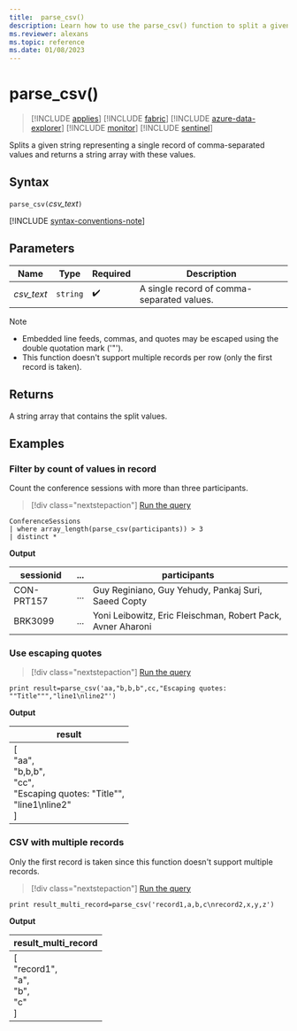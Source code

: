```yaml
---
title:  parse_csv()
description: Learn how to use the parse_csv() function to split a given string representing a single record of comma-separated values.
ms.reviewer: alexans
ms.topic: reference
ms.date: 01/08/2023
---
```

# parse_csv()

> [!INCLUDE [applies](../includes/applies-to-version/applies.md)] [!INCLUDE [fabric](../includes/applies-to-version/fabric.md)] [!INCLUDE [azure-data-explorer](../includes/applies-to-version/azure-data-explorer.md)] [!INCLUDE [monitor](../includes/applies-to-version/monitor.md)] [!INCLUDE [sentinel](../includes/applies-to-version/sentinel.md)]

Splits a given string representing a single record of comma-separated values and returns a string array with these values.

## Syntax

`parse_csv(`*csv_text*`)`

[!INCLUDE [syntax-conventions-note](../includes/syntax-conventions-note.md)]

## Parameters

| Name | Type | Required | Description |
|--|--|--|--|
| *csv_text* | `string` |  :heavy_check_mark: | A single record of comma-separated values. |

> [!NOTE]
>
> * Embedded line feeds, commas, and quotes may be escaped using the double quotation mark ('"').
> * This function doesn't support multiple records per row (only the first record is taken).

## Returns

A string array that contains the split values.

## Examples

### Filter by count of values in record

Count the conference sessions with more than three participants.

> [!div class="nextstepaction"]
> <a href="https://dataexplorer.azure.com/clusters/help/databases/Samples?query=H4sIAAAAAAAAA3POz0tLLUrNS04NTi0uzszPK+aqUSjPAAopJBYVJVbG56TmpZdkaBQkFhWnxicXl4FYJZnJmQWJeSXFmpoKdgrGQB0pmcUlmXnJJQpaAB0oOCtRAAAA" target="_blank">Run the query</a>

```kusto
ConferenceSessions
| where array_length(parse_csv(participants)) > 3
| distinct *
```

**Output**

|sessionid|...|participants|
|--|--|--|
|CON-PRT157|...|Guy Reginiano, Guy Yehudy, Pankaj Suri, Saeed Copty|
|BRK3099|...|Yoni Leibowitz, Eric Fleischman, Robert Pack, Avner Aharoni|

### Use escaping quotes

> [!div class="nextstepaction"]
> <a href="https://dataexplorer.azure.com/clusters/help/databases/Samples?query=H4sIAAAAAAAAAxXFMQqAMAwF0KuUv1Qhi46CozdwFCSWIIVSa5N6fpU3vFJjNldFW7K5cFXZgz6dZyYc9AGFQFg0cIn5dHe7THRywBotCQBCilmGLf+N8P0LWIqWMVMAAAA=" target="_blank">Run the query</a>

```kusto
print result=parse_csv('aa,"b,b,b",cc,"Escaping quotes: ""Title""","line1\nline2"')
```

**Output**

|result|
|---|
|[<br>  "aa",<br>  "b,b,b",<br>  "cc",<br>  "Escaping quotes: \"Title\"",<br>  "line1\nline2"<br>]|

### CSV with multiple records

Only the first record is taken since this function doesn't support multiple records. 

> [!div class="nextstepaction"]
> <a href="https://dataexplorer.azure.com/clusters/help/databases/Samples?query=H4sIAAAAAAAAAysoyswrUShKLS7NKYnPBRKZ8UWpyflFKbYFiUXFqfHJxWUa6hARQ51EnSSd5Jg8CNdIp0KnUqdKXRMAyO6RzEMAAAA=" target="_blank">Run the query</a>

```kusto
print result_multi_record=parse_csv('record1,a,b,c\nrecord2,x,y,z')
```

**Output**

|result_multi_record|
|---|
|[<br>  "record1",<br>  "a",<br>  "b",<br>  "c"<br>]|
